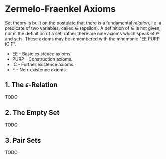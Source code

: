 # Zermelo-Fraenkel Axioms

Set theory is built on the postulate that there is a fundamental _relation_, i.e. a predicate of two variables, called $\in$ (epsilon). A definition of $\in$ is not given, nor is the definition of a set, rather there are nine axioms which speak of $\in$ and sets. These axioms may be remembered with the mnemonic "EE PURP IC F".



* EE - Basic existence axioms.
* PURP - Construction axioms.
* IC - Further existence axioms.
* F - Non-existence axioms.

## 1. The $\epsilon$-Relation
TODO

## 2. The Empty Set
TODO

## 3. Pair Sets
TODO
